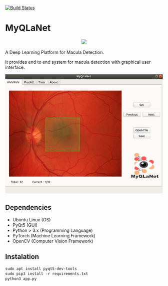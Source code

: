 [![Build Status](https://travis-ci.com/reshalfahsi/myqlanet.svg?token=VeywGWKntUx4TytDJzYs&branch=master)](https://travis-ci.org/reshalfahsi/myqlanet)
# MyQLaNet

<div align="center">
  <img src="https://i.ibb.co/K0qkr9g/MyQLaNet.png" width = 200>
</div>


A Deep Learning Platform for Macula Detection.

It provides end to end system for macula detection with graphical user interface.

![alt text](resources/img/gui.jpg)

## Dependencies

* Ubuntu Linux (OS)
* PyQt5 (GUI)
* Python > 3.x (Programming Language)
* PyTorch (Machine Learning Framework)
* OpenCV (Computer Vision Framework)

## Instalation

~~~
sudo apt install pyqt5-dev-tools
sudo pip3 install -r requirements.txt
python3 app.py
~~~
